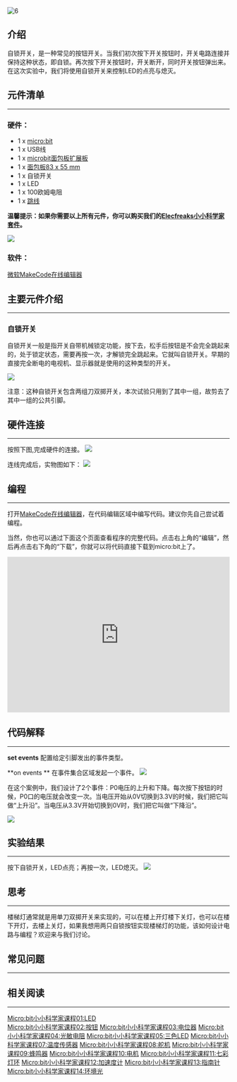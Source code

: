 ![6](https://i.imgur.com/ogadD6b.jpg)  

## 介绍

自锁开关，是一种常见的按钮开关。当我们初次按下开关按钮时，开关电路连接并保持这种状态，即自锁。再次按下开关按钮时，开关断开，同时开关按钮弹出来。在这次实验中，我们将使用自锁开关来控制LED的点亮与熄灭。


## 元件清单  
---

### 硬件：

- 1 x [micro:bit](http://www.elecfreaks.com/estore/bbc-micro-bit-board-for-coding-programming.html)
- 1 x USB线
- 1 x [microbit面包板扩展板](http://www.elecfreaks.com/estore/microbit-breadboard-adapter.html)
- 1 x [面包板83 x 55 mm](http://www.elecfreaks.com/estore/transparent-breadboard-83-55-mm.html)
- 1 x 自锁开关
- 1 x LED
- 1 x 100欧姆电阻
- 1 x [跳线](http://www.elecfreaks.com/estore/breadborad-jumper-wire-65pcs-pack.html)

**温馨提示：如果你需要以上所有元件，你可以购买我们的[Elecfreaks小小科学家套件](https://item.taobao.com/item.htm?spm=a1z10.1-c-s.w4024-17803785896.2.18dc3f94XOgpWg&id=562837851877&scene=taobao_shop)。**

![](https://i.imgur.com/W4tseua.jpg)

### 软件：

[微软MakeCode在线编辑器](https://makecode.microbit.org/)


## 主要元件介绍  
---

### 自锁开关

自锁开关一般是指开关自带机械锁定功能，按下去，松手后按钮是不会完全跳起来的，处于锁定状态，需要再按一次，才解锁完全跳起来。它就叫自锁开关。早期的直接完全断电的电视机、显示器就是使用的这种类型的开关。

![](https://i.imgur.com/hareBrE.jpg)

注意：这种自锁开关包含两组刀双掷开关，本次试验只用到了其中一组，故剪去了其中一组的公共引脚。


## 硬件连接  
---

按照下图,完成硬件的连接。
![](https://i.imgur.com/k4dfMBY.jpg)

连线完成后，实物图如下：
![](https://i.imgur.com/AuCiJU3.jpg)


## 编程  
---

打开[MakeCode在线编辑器](https://makecode.microbit.org/)，在代码编辑区域中编写代码。建议你先自己尝试着编程。

当然，你也可以通过下面这个页面查看程序的完整代码。点击右上角的“编辑”，然后再点击右下角的“下载”，你就可以将代码直接下载到micro:bit上了。

<div style="position:relative;height:0;padding-bottom:70%;overflow:hidden;"><iframe style="position:absolute;top:0;left:0;width:100%;height:100%;" src="https://makecode.microbit.org/#pub:_2UHaYkMfpKc6" frameborder="0" sandbox="allow-popups allow-forms allow-scripts allow-same-origin"></iframe></div>


## 代码解释  
---

**set events** 
配置给定引脚发出的事件类型。

**on events **
在事件集合区域发起一个事件。
![](https://i.imgur.com/N7n6INc.jpg)

在这个案例中，我们设计了2个事件：P0电压的上升和下降。每次按下按钮的时候，P0口的电压就会改变一次。当电压开始从0V切换到3.3V的时候，我们把它叫做“上升沿”。当电压从3.3V开始切换到0V时，我们把它叫做“下降沿”。

![](https://i.imgur.com/kcnveNe.jpg)


## 实验结果
---

按下自锁开关，LED点亮；再按一次，LED熄灭。
![](https://i.imgur.com/sCMwXXf.gif)


## 思考
---

楼梯灯通常就是用单刀双掷开关来实现的，可以在楼上开灯楼下关灯，也可以在楼下开灯，去楼上关灯，如果我想用两只自锁按钮实现楼梯灯的功能，该如何设计电路与编程？欢迎来与我们讨论。


## 常见问题
---


## 相关阅读
---

[Micro:bit小小科学家课程01:LED](/Micro_bit_Starter_Kit_Lesson_01_LED_CN/)                     
[Micro:bit小小科学家课程02:按钮](/Micro_bit_Starter_Kit_Lesson_02_Button_CN/)
[Micro:bit小小科学家课程03:电位器](/Micro_bit_Starter_Kit_Lesson_03_Trimpot_CN/)
[Micro:bit小小科学家课程04:光敏电阻](/Micro_bit_Starter_Kit_Lesson_04_Photocell_CN/)
[Micro:bit小小科学家课程05:三色LED](/Micro_bit_Starter_Kit_Lesson_05_RGB_LED_CN/)
[Micro:bit小小科学家课程07:温度传感器](/Micro_bit_Starter_Kit_Lesson_07_Temperature_Sensor_CN/)
[Micro:bit小小科学家课程08:舵机](/Micro_bit_Starter_Kit_Lesson_08_Servo_CN/)
[Micro:bit小小科学家课程09:蜂鸣器](/Micro_bit_Starter_Kit_Lesson_09_Buzzer_CN/)
[Micro:bit小小科学家课程10:电机](/Micro_bit_Starter_Kit_Lesson_10_Motor_CN/)
[Micro:bit小小科学家课程11:七彩灯环](/Micro_bit_Starter_Kit_Lesson_11_Rainbow_LED_CN/)
[Micro:bit小小科学家课程12:加速度计](/Micro_bit_Starter_Kit_Lesson_12_Accelerometer_CN/)
[Micro:bit小小科学家课程13:指南针](/Micro_bit_Starter_Kit_Lesson_13_Compass_CN/)
[Micro:bit小小科学家课程14:环境光](/Micro_bit_Starter_Kit_Lesson_14_Ambient_Light_CN/)

